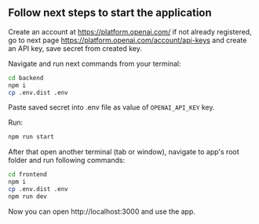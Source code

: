 ## Follow next steps to start the application

Create an account at https://platform.openai.com/ if not already registered, go to next page https://platform.openai.com/account/api-keys and create an API key, save secret from created key.

Navigate and run next commands from your terminal:

```bash
cd backend
npm i
cp .env.dist .env
```

Paste saved secret into .env file as value of `OPENAI_API_KEY` key.

Run:

```bash
npm run start
```

After that open another terminal (tab or window), navigate to app's root folder and run following commands:

```bash
cd frontend
npm i
cp .env.dist .env
npm run dev
```

Now you can open http://localhost:3000 and use the app.
